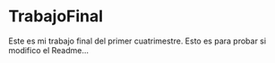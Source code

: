 # TrabajoFinal
Este es mi trabajo final del primer cuatrimestre.
Esto es para probar si modifico el Readme...
